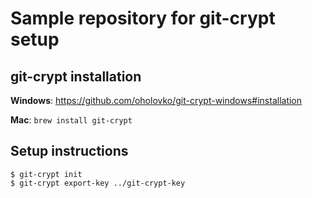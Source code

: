 # Sample repository for git-crypt setup

## git-crypt installation

**Windows**: https://github.com/oholovko/git-crypt-windows#installation

**Mac**: `brew install git-crypt`

## Setup instructions
```
$ git-crypt init
$ git-crypt export-key ../git-crypt-key
```
